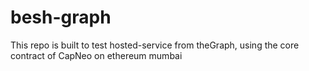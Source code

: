 # besh-graph

This repo is built to test hosted-service from theGraph, using the core contract of CapNeo on ethereum mumbai
